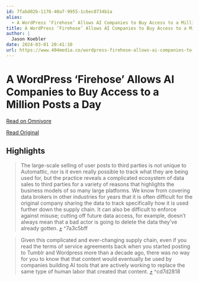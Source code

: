 ```yaml
---
id: 7fabd02b-1176-40a7-9955-1c6ec0734b1a
alias:
  - A WordPress ‘Firehose’ Allows AI Companies to Buy Access to a Million Posts a Day
title: A WordPress ‘Firehose’ Allows AI Companies to Buy Access to a Million Posts a Day
author: |
  Jason Koebler
date: 2024-03-01 20:41:10
url: https://www.404media.co/wordpress-firehose-allows-ai-companies-to-buy-access-to-a-million-posts-a-day/
---
```


# A WordPress ‘Firehose’ Allows AI Companies to Buy Access to a Million Posts a Day

[Read on Omnivore](https://omnivore.app/me/a-word-press-firehose-allows-ai-companies-to-buy-access-to-a-mil-18dfbbfd715)

[Read Original](https://www.404media.co/wordpress-firehose-allows-ai-companies-to-buy-access-to-a-million-posts-a-day/)

## Highlights

> The large-scale selling of user posts to third parties is not unique to Automattic, nor is it even really possible to track what they are being used for, but the practice reveals a complicated ecosystem of data sales to third parties for a variety of reasons that highlights the business models of so many large platforms. We know from covering data brokers in other industries for years that it is often difficult for the original company sharing the data to track specifically how it is used further down the supply chain. It can also be difficult to enforce against misuse; cutting off future data access, for example, doesn’t always mean that a bad actor is going to delete the data they’ve already gotten. [⤴️](https://omnivore.app/me/a-word-press-firehose-allows-ai-companies-to-buy-access-to-a-mil-18dfbbfd715#7a3c5bff-d9f4-4099-858c-29ec2d5b116d)  ^7a3c5bff

> Given this complicated and ever-changing supply chain, even if you read the terms of service agreements back when you started posting to Tumblr and Wordpress more than a decade ago, there was no way for you to know that that content would eventually be used by companies building AI tools that are actively working to replace the same type of human labor that created that content. [⤴️](https://omnivore.app/me/a-word-press-firehose-allows-ai-companies-to-buy-access-to-a-mil-18dfbbfd715#cd7d2818-406c-49e2-ade7-3b386460da86)  ^cd7d2818


